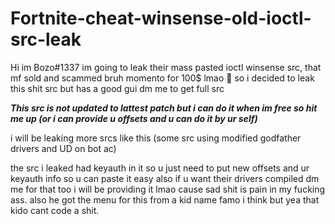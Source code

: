 # Fortnite-cheat-winsense-old-ioctl-src-leak
Hi im Bozo#1337 im going to leak their mass pasted ioctl winsense src, that mf sold and scammed bruh momento for 100$ lmao 🤡 so i decided to leak this shit src but has a good gui dm me to get full src


***This src is not updated to lattest patch but i can do it when im free so hit me up (or i can provide u offsets and u can do it by ur self)***

i will be leaking more srcs like this (some src using modified godfather drivers and UD on bot ac)

the src i leaked had keyauth in it so u just need to put new offsets and ur keyauth info so u can paste it easy also if u want their drivers compiled dm me for that too i will be providing it lmao cause sad shit is pain in my fucking ass. also he got the menu for this from a kid name famo i think but yea that kido cant code a shit.
